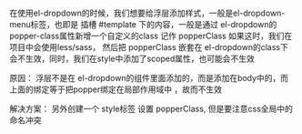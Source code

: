###
在使用el-dropdown的时候，我们想要给浮层添加样式，一般是el-dropdown-menu标签，也即是
插槽 #template 下的内容，一般是通过 el-dropdown的popper-class属性新增一个自定义的class
记作 popperClass
如果这时，我们在项目中会使用less/sass， 然后把 popperClass 嵌套在 el-dropdown的class下
会不生效，同时，我们在style中添加了scoped属性，也可能会不生效

原因： 浮层不是在 el-dropdown的组件里面添加的，而是添加在body中的，而上面的绑定等于把popper绑定在局部作用域中 ，故而不生效

解决方案： 另外创建一个 style标签 设置 popperClass, 但是要注意css全局中的命名冲突